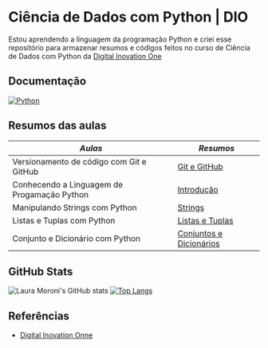 # Ciência de Dados com Python | DIO
Estou aprendendo a linguagem da programação Python e criei esse repositório para armazenar resumos e códigos feitos no curso de Ciência de Dados com Python da [Digital Inovation One](https://www.dio.me/)
## Documentação
[![Python](https://img.shields.io/badge/python-3670A0?style=for-the-badge&logo=python&logoColor=ffdd54)](https://docs.python.org/pt-br/3/)
## Resumos das aulas
| *Aulas* | *Resumos* |
|-------|---------|
| Versionamento de código com Git e GitHub|[Git e GitHub](https://www.notion.so/GitHub-86ad92b532e44d2b97471b7bcbf20c8e?pvs=4)|
| Conhecendo a Linguagem de Progamação Python| [Introdução](https://www.notion.so/Python-ef9b9f262cca45ab84c3a09b122e3105?pvs=4)|
| Manipulando Strings com Python| [Strings](https://www.notion.so/Manipulando-Strings-com-Python-b0e6a6944c284110b523f6ca8a476ebe) |
| Listas e Tuplas com Python  |[Listas e Tuplas](https://www.notion.so/Listas-e-Tuplas-com-Python-dde60fa7aef84619a64c9d21a8a56642) |
| Conjunto e Dicionário com Python | [Conjuntos e Dicionários](https://www.notion.so/Conjunto-e-Dicion-rio-em-Python-2483510680bc442f9602b07618500c59) |

## GitHub Stats
![Laura Moroni's GitHub stats](https://github-readme-stats.vercel.app/api?username=lauramoroni&show_icons=true&theme=radical)
[![Top Langs](https://github-readme-stats.vercel.app/api/top-langs/?username=lauramoroni&layout=compact)](https://github.com/lauramoroni/github-readme-stats)
## Referências
- [Digital Inovation Onne](https://www.dio.me/)
